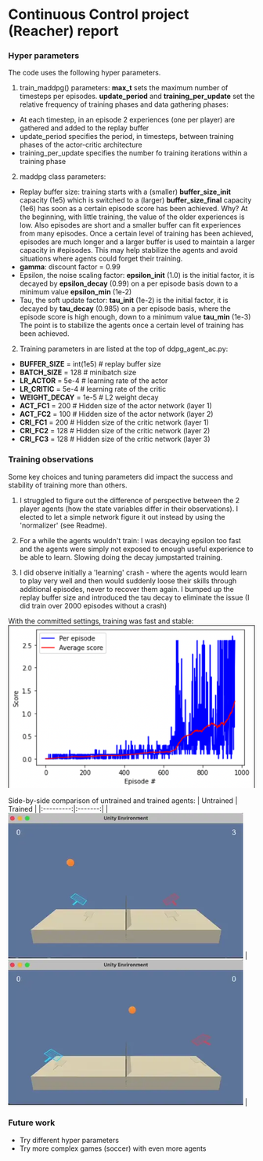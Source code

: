[//]: # (Image References)

[image2]: https://github.com/olivierharel/tennis-mardl/blob/main/Training_curve.png "Training score curve"
[image3]: https://github.com/olivierharel/tennis-mardl/blob/main/trained_agent.webp "Trained agent"
[image4]: https://github.com/olivierharel/tennis-mardl/blob/main/untrained_agent.webp "Untrained agent"

# Continuous Control project (Reacher) report

### Hyper parameters

The code uses the following hyper parameters.

1. train_maddpg() parameters:
**max_t** sets the maximum number of timesteps per episodes.
**update_period** and **training_per_update** set the relative frequency of training phases and data gathering phases:
- At each timestep, in an episode 2 experiences (one per player) are gathered and added to the replay buffer
- update_period specifies the period, in timesteps, between training phases of the actor-critic architecture
- training_per_update specifies the number fo training iterations within a training phase

2. maddpg class parameters:
- Replay buffer size: training starts with a (smaller) **buffer_size_init** capacity (1e5) which is switched to 
  a (larger) **buffer_size_final** capacity (1e6) has soon as a certain episode score has been achieved.
  Why? At the beginning, with little training, the value of the older experiences is low. Also episodes are
  short and a smaller buffer can fit experiences from many episodes. Once a certain level of training has been
  achieved, episodes are much longer and a larger buffer is used to maintain a larger capacity in #episodes. This may 
  help stabilize the agents and avoid situations where agents could forget their training.
- **gamma**: discount factor = 0.99
- Epsilon, the noise scaling factor: **epsilon_init** (1.0) is the initial factor, it is decayed by **epsilon_decay** (0.99)
  on a per episode basis down to a minimum value **epsilon_min** (1e-2)
- Tau, the soft update factor: **tau_init** (1e-2) is the initial factor, it is decayed by **tau_decay** (0.985)
  on a per episode basis, where the episode score is high enough, down to a minimum value **tau_min** (1e-3)
  The point is to stabilize the agents once a certain level of training has been achieved.

2. Training parameters in are listed at the top of ddpg_agent_ac.py:
- **BUFFER_SIZE** = int(1e5)  # replay buffer size
- **BATCH_SIZE** = 128        # minibatch size
- **LR_ACTOR** = 5e-4         # learning rate of the actor 
- **LR_CRITIC** = 5e-4        # learning rate of the critic
- **WEIGHT_DECAY** = 1e-5     # L2 weight decay
- **ACT_FC1** = 200           # Hidden size of the actor network (layer 1)
- **ACT_FC2** = 100           # Hidden size of the actor network (layer 2)
- **CRI_FC1** = 200           # Hidden size of the critic network (layer 1)
- **CRI_FC2** = 128           # Hidden size of the critic network (layer 2)
- **CRI_FC3** = 128           # Hidden size of the critic network (layer 3)

### Training observations

Some key choices and tuning parameters did impact the success and stability of training more than others.
1. I struggled to figure out the difference of perspective between the 2 player agents (how the state variables differ in their
observations). I elected to let a simple network figure it out instead by using the 'normalizer' (see Readme).

2. For a while the agents wouldn't train: I was decaying epsilon too fast and the agents were simply not exposed to enough
useful experience to be able to learn. Slowing doing the decay jumpstarted training.

3. I did observe initially a 'learning' crash - where the agents would learn to play very well and then would suddenly
loose their skills through additional episodes, never to recover them again. I bumped up the replay buffer size and introduced 
the tau decay to eliminate the issue (I did train over 2000 episodes without a crash)

With the committed settings, training was fast and stable:
![Training score curve][image2]

Side-by-side comparison of untrained and trained agents:
| Untrained | Trained |
|:---------:|:-------:|
| ![Untrained][image4] | ![Trained][image3] |

### Future work
- Try different hyper parameters
- Try more complex games (soccer) with even more agents

